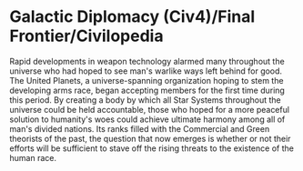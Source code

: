 # Galactic Diplomacy (Civ4)/Final Frontier/Civilopedia

Rapid developments in weapon technology alarmed many throughout the universe who had hoped to see man's warlike ways left behind for good. The United Planets, a universe-spanning organization hoping to stem the developing arms race, began accepting members for the first time during this period. By creating a body by which all Star Systems throughout the universe could be held accountable, those who hoped for a more peaceful solution to humanity's woes could achieve ultimate harmony among all of man's divided nations. Its ranks filled with the Commercial and Green theorists of the past, the question that now emerges is whether or not their efforts will be sufficient to stave off the rising threats to the existence of the human race.